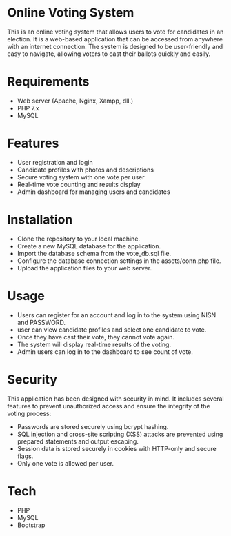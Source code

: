 # Online Voting System
This is an online voting system that allows users to vote for candidates in an election. It is a web-based application that can be accessed from anywhere with an internet connection. The system is designed to be user-friendly and easy to navigate, allowing voters to cast their ballots quickly and easily.

# Requirements
- Web server (Apache, Nginx, Xampp, dll.) 
- PHP 7.x
- MySQL

# Features
- User registration and login
- Candidate profiles with photos and descriptions
- Secure voting system with one vote per user
- Real-time vote counting and results display
- Admin dashboard for managing users and candidates

# Installation
- Clone the repository to your local machine.
- Create a new MySQL database for the application.
- Import the database schema from the vote_db.sql file.
- Configure the database connection settings in the assets/conn.php file.
- Upload the application files to your web server.

# Usage
- Users can register for an account and log in to the system using NISN and PASSWORD.
- user can view candidate profiles and select one candidate to vote.
- Once they have cast their vote, they cannot vote again.
- The system will display real-time results of the voting.
- Admin users can log in to the dashboard to see count of vote.

# Security
This application has been designed with security in mind. It includes several features to prevent unauthorized access and ensure the integrity of the voting process:

- Passwords are stored securely using bcrypt hashing.
- SQL injection and cross-site scripting (XSS) attacks are prevented using prepared statements and output escaping.
- Session data is stored securely in cookies with HTTP-only and secure flags.
- Only one vote is allowed per user.

# Tech
- PHP
- MySQL
- Bootstrap
